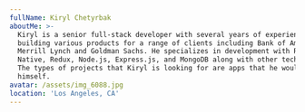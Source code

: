 ```yaml
---
fullName: Kiryl Chetyrbak
aboutMe: >-
  Kiryl is a senior full-stack developer with several years of experience
  building various products for a range of clients including Bank of America
  Merrill Lynch and Goldman Sachs. He specializes in development with React
  Native, Redux, Node.js, Express.js, and MongoDB along with other technologies.
  The types of projects that Kiryl is looking for are apps that he would use
  himself.
avatar: /assets/img_6088.jpg
location: 'Los Angeles, CA'
---
```

